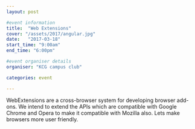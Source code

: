 ```yaml
---
layout: post

#event information
title:  "Web Extensions"
cover: "/assets/2017/angular.jpg"
date:   "2017-03-18"
start_time: "9:00am"
end_time: "6:00pm"

#event organiser details
organiser: "KCG campus club"

categories: event

---
```


WebExtensions are a cross-browser system for developing browser 	add-ons. We intend to extend the APIs which are compatible with 	Google Chrome and Opera to make it compatible with Mozilla 	also.
Lets make browsers more user friendly.
